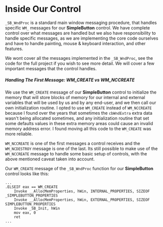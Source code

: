 # Inside Our Control

`_SB_WndProc` is a standard main window messaging procedure, that handles specific `WM_` messages for our **SimpleButton** control. We have complete control over what messages are handled but we also have responsibility to handle specific messages, as we are implementing the core code ourselves and have to handle painting, mouse & keyboard interaction, and other features.

We wont cover all the messages implemented in the `_SB_WndProc`, see the code for the full project if you wish to see more detail. We will cover a few important messages that the control handles.

##### Handling The First Message: WM\_CREATE vs WM\_NCCREATE

We use the `WM_CREATE` message of our **SimpleButton** control to initialize the memory that will store blocks of memory for our internal and external variables that will be used by us and by any end-user, and we then call our own initialization routine. I opted to use `WM_CREATE` instead of `WM_NCCREATE` because I found over the years that sometimes the `cbWndExtra` extra data wasn't being allocated sometimes, and any initialization routine that set some defaults values in these extra memory areas could cause an invalid memory address error. I found moving all this code to the `WM_CREATE` was more reliable.

`WM_NCCREATE` is one of the first messages a control receives and the `WM_NCDESTROY` message is one of the last. Its still possible to make use of the `WM_NCCREATE` message to handle some basic setup of controls, with the above mentioned caveat taken into account.

Our `WM_CREATE` message of the `_SB_WndProc` function for our **SimpleButton** control looks like this:

```x86asm
...
.ELSEIF eax == WM_CREATE
    Invoke __AllocMemProperties, hWin, INTERNAL_PROPERTIES, SIZEOF _SIMPLEBUTTON_PROPERTIES
    Invoke __AllocMemProperties, hWin, EXTERNAL_PROPERTIES, SIZEOF SIMPLEBUTTON_PROPERTIES
    Invoke _SB_Init, hWin
    mov eax, 0
    ret 
...
```

##### 

##### 

##### 



